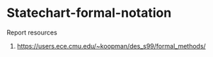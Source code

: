 # Statechart-formal-notation

Report resources
1. https://users.ece.cmu.edu/~koopman/des_s99/formal_methods/
